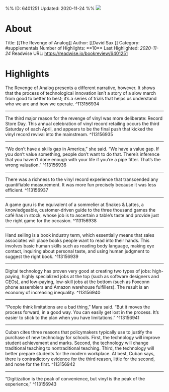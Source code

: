 %%
ID: 6401251
Updated: 2020-11-24
%%
![](https://images-na.ssl-images-amazon.com/images/I/51%2BOLgqToiL._SL500_.jpg)

# About
Title: [[The Revenge of Analog]]
Author: [[David Sax ]]
Category: #supplementals
Number of Highlights: ==10==
Last Highlighted: *2020-11-24*
Readwise URL: https://readwise.io/bookreview/6401251

# Highlights 
The Revenge of Analog presents a different narrative, however. It shows that the process of technological innovation isn’t a story of a slow march from good to better to best; it’s a series of trials that helps us understand who we are and how we operate.  ^113156934

---

The third major reason for the revenge of vinyl was more deliberate: Record Store Day. This annual celebration of vinyl record retailing occurs the third Saturday of each April, and appears to be the final push that kicked the vinyl record revival into the mainstream.  ^113156935

---

“We don’t have a skills gap in America,” she said. “We have a value gap. If you don’t value something, people don’t want to do that. There’s inference that you haven’t done enough with your life if you’re a pipe fitter. That’s the wrong valuation.”  ^113156936

---

There was a richness to the vinyl record experience that transcended any quantifiable measurement. It was more fun precisely because it was less efficient.  ^113156937

---

A game guru is the equivalent of a sommelier at Snakes & Lattes, a knowledgeable, customer-driven guide to the three thousand games the café has in stock, whose job is to ascertain a table’s taste and provide just the right game for the occasion.  ^113156938

---

Hand selling is a book industry term, which essentially means that sales associates will place books people want to read into their hands. This involves basic human skills such as reading body language, making eye contact, inquiring about personal taste, and using human judgment to suggest the right book.  ^113156939

---

Digital technology has proven very good at creating two types of jobs: high-paying, highly specialized jobs at the top (such as software designers and CEOs), and low-paying, low-skill jobs at the bottom (such as Foxconn phone assemblers and Amazon warehouse fulfillers). The result is an economy of increasing inequality.  ^113156940

---

“People think limitations are a bad thing,” Mara said. “But it moves the process forward, in a good way. You can easily get lost in the process. It’s easier to stick to the plan when you have limitations.”  ^113156941

---

Cuban cites three reasons that policymakers typically use to justify the purchase of new technology for schools. First, the technology will improve student achievement and marks. Second, the technology will change traditional teaching to nontraditional teaching. Third, the technology will better prepare students for the modern workplace. At best, Cuban says, there is contradictory evidence for the third reason, little for the second, and none for the first.  ^113156942

---

“Digitization is the peak of convenience, but vinyl is the peak of the experience,”  ^113156943

